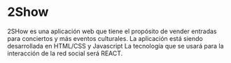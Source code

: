 # 2Show
2SHow es una aplicación web que tiene el propósito de vender entradas para conciertos y más eventos culturales.
La aplicación está siendo desarrollada en HTML/CSS y Javascript
La tecnología que se usará para la interacción de la red social será REACT.